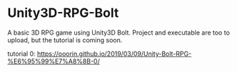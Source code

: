 # Unity3D-RPG-Bolt
A basic 3D RPG game using Unity3D Bolt.
Project and executable are too to upload, but the tutorial is coming soon.

tutorial 0: https://ooorin.github.io/2019/03/09/Unity-Bolt-RPG-%E6%95%99%E7%A8%8B-0/
